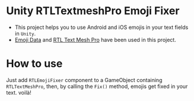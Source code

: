 # Unity RTLTextmeshPro Emoji Fixer
* This project helps you to use Android and iOS emojis in your text fields in `Unity`.
* [Emoji Data](https://github.com/iamcal/emoji-data) and [RTL Text Mesh Pro](https://github.com/mnarimani/RTLTMPro) have been used in this project.

# How to use
Just add `RTLEmojiFixer` component to a GameObject containing `RTLTextMeshPro`, then, by calling the `Fix()` method, emojis get fixed in your text. voilà!
